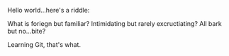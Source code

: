 Hello world...here's a riddle: 

What is foriegn but familiar? Intimidating but rarely excructiating? All bark but no...bite? 

Learning Git, that's what. 
